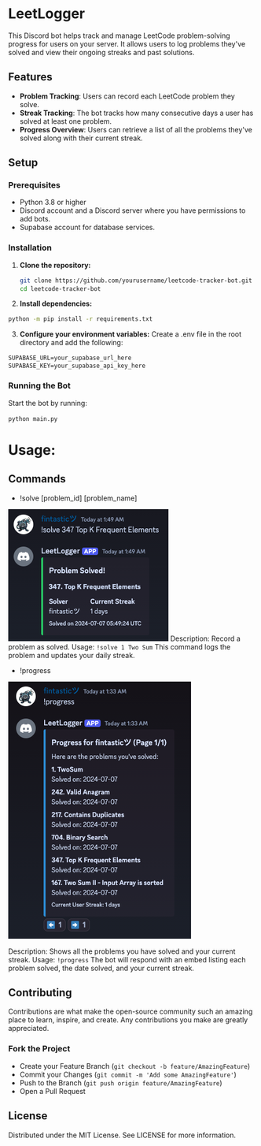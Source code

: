 # LeetLogger

This Discord bot helps track and manage LeetCode problem-solving progress for users on your server. It allows users to log problems they've solved and view their ongoing streaks and past solutions.

## Features

- **Problem Tracking**: Users can record each LeetCode problem they solve.
- **Streak Tracking**: The bot tracks how many consecutive days a user has solved at least one problem.
- **Progress Overview**: Users can retrieve a list of all the problems they've solved along with their current streak.

## Setup

### Prerequisites

- Python 3.8 or higher
- Discord account and a Discord server where you have permissions to add bots.
- Supabase account for database services.

### Installation

1. **Clone the repository:**

   ```bash
   git clone https://github.com/yourusername/leetcode-tracker-bot.git
   cd leetcode-tracker-bot

2. **Install dependencies:**

```bash
python -m pip install -r requirements.txt
```

3. **Configure your environment variables:**
Create a .env file in the root directory and add the following:

```DISCORD_TOKEN=your_discord_bot_token_here
SUPABASE_URL=your_supabase_url_here
SUPABASE_KEY=your_supabase_api_key_here
```

### Running the Bot
Start the bot by running:

`python main.py`

# Usage:
## Commands
-  !solve [problem_id] [problem_name]

![Screenshot 1](images/2.png)
Description: Record a problem as solved.
Usage: `!solve 1 Two Sum`
This command logs the problem and updates your daily streak.

- !progress

![Screenshot 2](images/1.png)

Description: Shows all the problems you have solved and your current streak.
Usage: `!progress`
The bot will respond with an embed listing each problem solved, the date solved, and your current streak.

## Contributing

Contributions are what make the open-source community such an amazing place to learn, inspire, and create. Any contributions you make are greatly appreciated.

### Fork the Project
- Create your Feature Branch (`git checkout -b feature/AmazingFeature`)
- Commit your Changes (`git commit -m 'Add some AmazingFeature'`)
- Push to the Branch (`git push origin feature/AmazingFeature`)
- Open a Pull Request

## License
Distributed under the MIT License. See LICENSE for more information.
